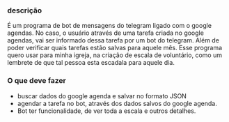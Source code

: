 ### descrição
É um programa de bot de mensagens do telegram ligado com o google agendas. No caso, o usuário através de uma tarefa criada no google agendas, vai ser informado dessa tarefa por um bot do telegram.
Além de poder verificar quais tarefas estão salvas para aquele mês. Esse programa quero usar para minha igreja, na criação de escala de voluntário, como um lembrete de que tal pessoa esta escadala para aquele dia.

### O que deve fazer
- buscar dados do google agenda e salvar no formato JSON
- agendar a tarefa no bot, através dos dados salvos do google agenda.
- Bot ter funcionalidade, de ver toda a escala e outros detalhes.
